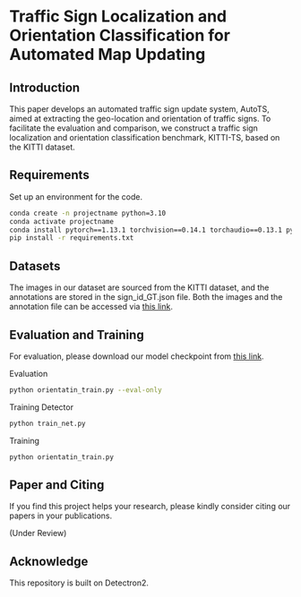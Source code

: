 

# Traffic Sign Localization and Orientation Classification for Automated Map Updating


## Introduction

This paper develops an automated traffic sign update system, AutoTS, aimed at extracting the geo-location and orientation of traffic signs.
To facilitate the evaluation and comparison, we construct a traffic sign localization and orientation classification benchmark, KITTI-TS, based on the KITTI dataset.


## Requirements
Set up an environment for the code.
```bash
conda create -n projectname python=3.10
conda activate projectname
conda install pytorch==1.13.1 torchvision==0.14.1 torchaudio==0.13.1 pytorch-cuda=11.7 -c pytorch -c nvidia
pip install -r requirements.txt
```


## Datasets

The images in our dataset are sourced from the KITTI dataset, and the annotations are stored in the sign_id_GT.json file. Both the images and the annotation file can be accessed via [this link](https://drive.google.com/drive/folders/1tBI-o6KKN_ZdPLeszFe0Muzj_agnrraq?usp=sharing).
## Evaluation and Training

For evaluation, please download our model checkpoint from [this link](https://drive.google.com/drive/folders/1tBI-o6KKN_ZdPLeszFe0Muzj_agnrraq?usp=drive_link).

Evaluation
```bash
python orientatin_train.py --eval-only
```
Training Detector
```bash 
python train_net.py
```

Training 
```bash 
python orientatin_train.py
```

## Paper and Citing 
If you find this project helps your research, please kindly consider citing our papers in your publications. 

(Under Review)

## Acknowledge

This repository is built on Detectron2.